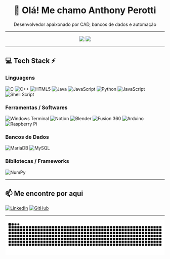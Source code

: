 <!-- Banner / Intro -->
<div align="center">
  <h1>👋 Olá! Me chamo Anthony Perotti</h1>
  <p>Desenvolvedor apaixonado por CAD, bancos de dados e automação</p>
</div>

---

<!-- GitHub Stats -->
<div align="center">
  <img src="https://github-readme-stats.vercel.app/api?username=AnthonyPerotti&show_icons=true&theme=aura" width="49%" />
  <img src="https://github-readme-stats.vercel.app/api/top-langs/?username=AnthonyPerotti&theme=aura&hide_border=true&layout=compact" width="49%" />
</div>

---

<!-- Tech Stack -->
## 💻 Tech Stack ⚡

### Linguagens
![C](https://img.shields.io/badge/c-%2300599C.svg?style=for-the-badge&logo=c&logoColor=white) 
![C++](https://img.shields.io/badge/c++-%2300599C.svg?style=for-the-badge&logo=c%2B%2B&logoColor=white) 
![HTML5](https://img.shields.io/badge/html5-%23E34F26.svg?style=for-the-badge&logo=html5&logoColor=white)
![Java](https://img.shields.io/badge/java-%23ED8B00.svg?style=for-the-badge&logo=openjdk&logoColor=white) 
![JavaScript](https://img.shields.io/badge/javascript-%23323330.svg?style=for-the-badge&logo=javascript&logoColor=%23F7DF1E)
![Python](https://img.shields.io/badge/python-3670A0?style=for-the-badge&logo=python&logoColor=ffdd54) 
![JavaScript](https://img.shields.io/badge/javascript-%23323330.svg?style=for-the-badge&logo=javascript&logoColor=%23F7DF1E) 
![Shell Script](https://img.shields.io/badge/shell_script-%23121011.svg?style=for-the-badge&logo=gnu-bash&logoColor=white)

### Ferramentas / Softwares
![Windows Terminal](https://img.shields.io/badge/Windows%20Terminal-%234D4D4D.svg?style=for-the-badge&logo=windows-terminal&logoColor=white)
![Notion](https://img.shields.io/badge/Notion-%23000000.svg?style=for-the-badge&logo=notion&logoColor=white)
![Blender](https://img.shields.io/badge/blender-%23F5792A.svg?style=for-the-badge&logo=blender&logoColor=white)
![Fusion 360](https://img.shields.io/badge/Fusion%20360-0078D4?style=for-the-badge&logo=autodesk&logoColor=white)
![Arduino](https://img.shields.io/badge/-Arduino-00979D?style=for-the-badge&logo=Arduino&logoColor=white)
![Raspberry Pi](https://img.shields.io/badge/-RaspberryPi-C51A4A?style=for-the-badge&logo=Raspberry-Pi)

### Bancos de Dados
![MariaDB](https://img.shields.io/badge/MariaDB-003545?style=for-the-badge&logo=mariadb&logoColor=white)
![MySQL](https://img.shields.io/badge/mysql-4479A1.svg?style=for-the-badge&logo=mysql&logoColor=white)

### Bibliotecas / Frameworks
![NumPy](https://img.shields.io/badge/numpy-%23013243.svg?style=for-the-badge&logo=numpy&logoColor=white)

---

<!-- Social / Contato -->
## 📫 Me encontre por aqui
[![LinkedIn](https://img.shields.io/badge/LinkedIn-%230077B5.svg?logo=linkedin&logoColor=white)](https://linkedin.com/in/anthonyperotti)
[![GitHub](https://img.shields.io/badge/GitHub-%23121011.svg?logo=github&logoColor=white)](https://github.com/AnthonyPerotti)

---

<!-- Snake Animation -->
<div align="center">
    
  ![snake gif](https://github.com/TechnologyHell/TechnologyHell/blob/output/github-snake-dark.svg)
</div>
